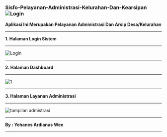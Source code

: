 ### Sisfo-Pelayanan-Administrasi-Kelurahan-Dan-Kearsipan![Login](https://user-images.githubusercontent.com/76047090/158394831-6bdef61c-624e-4ef9-988e-a31df8752595.png)


**Aplikasi Ini Merupakan Pelayanan Administrasi Dan Arsip Desa/Kelurahan**

*******************
**1. Halaman Login Sistem**
*******************
![Login](https://user-images.githubusercontent.com/76047090/158394914-d70d80be-2cd7-4129-8c4b-7f1b74be849b.png)

*******************
**2. Halaman Dashboard**
*******************
![1](https://user-images.githubusercontent.com/76047090/158395162-33f972d6-0256-4dad-aa48-924baba24635.png)

*******************
**3. Halaman Layanan Administrasi**
*******************
![tampilan admistrasi](https://user-images.githubusercontent.com/76047090/158395294-70162bc0-22a0-497a-8681-365b74b7f51b.png)


************
**By : Yohanes Ardianus Wee**
************


